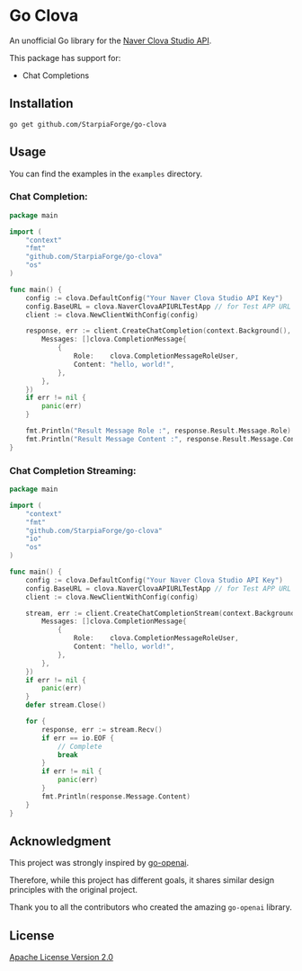 # Go Clova

An unofficial Go library for the [Naver Clova Studio API](https://api.ncloud-docs.com/docs/en/ai-naver-clovastudio-summary).

This package has support for:
- Chat Completions

## Installation
```
go get github.com/StarpiaForge/go-clova
```

## Usage

You can find the examples in the `examples` directory.

### Chat Completion:
```go
package main

import (
	"context"
	"fmt"
	"github.com/StarpiaForge/go-clova"
	"os"
)

func main() {
	config := clova.DefaultConfig("Your Naver Clova Studio API Key")
	config.BaseURL = clova.NaverClovaAPIURLTestApp // for Test APP URL
	client := clova.NewClientWithConfig(config)

	response, err := client.CreateChatCompletion(context.Background(), clova.ModelHCXDASH001, clova.CompletionRequest{
		Messages: []clova.CompletionMessage{
			{
				Role:    clova.CompletionMessageRoleUser,
				Content: "hello, world!",
			},
		},
	})
	if err != nil {
		panic(err)
	}

	fmt.Println("Result Message Role :", response.Result.Message.Role)
	fmt.Println("Result Message Content :", response.Result.Message.Content)
}
```

### Chat Completion Streaming:
```go
package main

import (
	"context"
	"fmt"
	"github.com/StarpiaForge/go-clova"
	"io"
	"os"
)

func main() {
	config := clova.DefaultConfig("Your Naver Clova Studio API Key")
	config.BaseURL = clova.NaverClovaAPIURLTestApp // for Test APP URL
	client := clova.NewClientWithConfig(config)

	stream, err := client.CreateChatCompletionStream(context.Background(), clova.ModelHCXDASH001, clova.CompletionRequest{
		Messages: []clova.CompletionMessage{
			{
				Role:    clova.CompletionMessageRoleUser,
				Content: "hello, world!",
			},
		},
	})
	if err != nil {
		panic(err)
	}
	defer stream.Close()

	for {
		response, err := stream.Recv()
		if err == io.EOF {
			// Complete
			break
		}
		if err != nil {
			panic(err)
		}
		fmt.Println(response.Message.Content)
	}
}
```

## Acknowledgment

This project was strongly inspired by [go-openai](https://github.com/sashabaranov/go-openai).

Therefore, while this project has different goals, it shares similar design principles with the original project.

Thank you to all the contributors who created the amazing `go-openai` library.

## License
[Apache License Version 2.0](https://github.com/StarpiaForge/go-clova/blob/master/LICENSE)